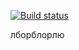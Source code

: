 [![Build status](https://ci.appveyor.com/api/projects/status/8c56lp6v2ou3spio?svg=true)](https://ci.appveyor.com/project/Oksana-Zett/carddelivery)



лборблорлю
